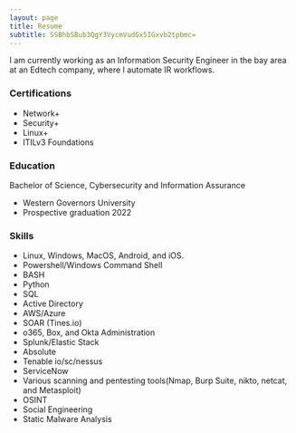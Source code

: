```yaml
---
layout: page
title: Resume
subtitle: SSBhbSBub3QgY3VycmVudGx5IGxvb2tpbmc=
---
```


I am currently working as an Information Security Engineer in the bay area at an Edtech company, where I automate IR workflows.

### Certifications

 - Network+
 - Security+
 - Linux+
 - ITILv3 Foundations

### Education

Bachelor of Science, Cybersecurity and Information Assurance
 - Western Governors University
 - Prospective graduation 2022

### Skills

 - Linux, Windows, MacOS, Android, and iOS.
 - Powershell/Windows Command Shell
 - BASH
 - Python
 - SQL
 - Active Directory
 - AWS/Azure
 - SOAR (Tines.io)
 - o365, Box, and Okta Administration
 - Splunk/Elastic Stack
 - Absolute
 - Tenable io/sc/nessus
 - ServiceNow
 -	Various scanning and pentesting tools(Nmap, Burp Suite, nikto, netcat, and Metasploit)
 - OSINT
 - Social Engineering
 - Static Malware Analysis
